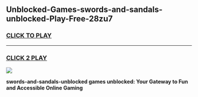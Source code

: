 
## Unblocked-Games-swords-and-sandals-unblocked-Play-Free-28zu7
<h3>
<a href="https://premium76.site?title=swords-and-sandals-unblocked&ref=10A">CLICK TO PLAY</a></h3>
<hr>

<h3>
<a href="https://premium76.site?title=swords-and-sandals-unblocked&ref=10A">CLICK 2 PLAY</a>
  
</h3>

<a href="https://premium76.site?title=swords-and-sandals-unblocked&ref=10A"><img src="https://clearcache.store/games.png"></a>


**swords-and-sandals-unblocked games unblocked: Your Gateway to Fun and Accessible Online Gaming**
